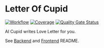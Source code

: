 # Letter Of Cupid
[![Workflow](https://github.com/swsnu/swppfall2022-team11/actions/workflows/run-tests.yml/badge.svg?branch=main)](https://github.com/swsnu/swppfall2022-team11/actions?kill_cache=1)
[![Coverage](https://coveralls.io/repos/github/swsnu/swppfall2022-team11/badge.svg?branch=main&kill_cache=2)](https://coveralls.io/github/swsnu/swppfall2022-team11?branch=main)
[![Quality Gate Status](https://sonarcloud.io/api/project_badges/measure?project=swsnu_swppfall2022-team11&metric=alert_status)](https://sonarcloud.io/dashboard?id=swsnu_swppfall2022-team11&kill_cache=1)

AI Cupid writes Love Letter for you.

See [Backend](./backend/) and [Frontend](./frontend/) README.
